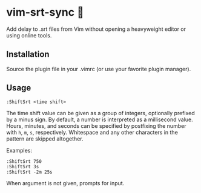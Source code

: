 # vim-srt-sync 🎥

Add delay to .srt files from Vim without opening a heavyweight editor or using online tools.


## Installation

Source the plugin file in your .vimrc (or use your favorite plugin manager).


## Usage
```
:ShiftSrt <time shift>
```

The time shift value can be given as a group of integers, optionally prefixed by
a minus sign. By default, a number is interpreted as a millisecond value.
Hours, minutes, and seconds can be specified by postfixing the number with `h`,
`m`, `s`, respectively. Whitespace and any other characters in the pattern are
skipped altogether.

Examples:
```
:ShiftSrt 750
:ShiftSrt 3s
:ShiftSrt -2m 25s
```

When argument is not given, prompts for input.
